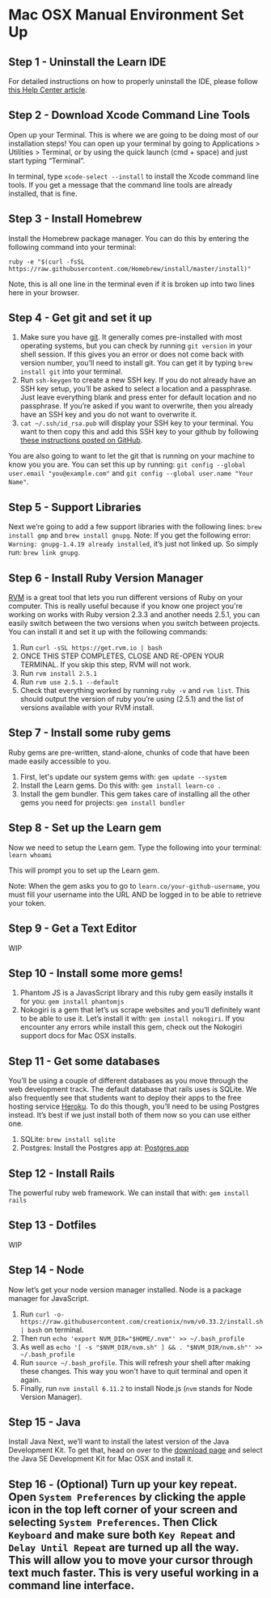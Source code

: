 # Mac OSX Manual Environment Set Up

## Step 1 - Uninstall the Learn IDE

For detailed instructions on how to properly uninstall the IDE, please follow [this Help Center article](http://help.learn.co/the-learn-ide/ide-settings/deleting-the-ide).

## Step 2 - Download Xcode Command Line Tools

Open up your Terminal. This is where we are going to be doing most of our installation steps! You can open up your terminal by going to Applications > Utilities > Terminal, or by using the quick launch (cmd + space) and just start typing “Terminal”.

In terminal, type `xcode-select --install` to install the Xcode command line tools.
If you get a message that the command line tools are already installed, that is fine.

## Step 3 - Install Homebrew

Install the Homebrew package manager. You can do this by entering the following command into your terminal:

```
ruby -e "$(curl -fsSL https://raw.githubusercontent.com/Homebrew/install/master/install)"
```

Note, this is all one line in the terminal even if it is broken up into two lines here in your browser.

## Step 4 - Get git and set it up

1. Make sure you have [git](https://git-scm.com/downloads). It generally comes pre-installed with most operating systems, but you can check by running `git version` in your shell session. If this gives you an error or does not come back with version number, you'll need to install git. You can get it by typing `brew install git` into your terminal.
1. Run `ssh-keygen` to create a new SSH key. If you do not already have an SSH key setup, you’ll be asked to select a location and a passphrase. Just leave everything blank and press enter for default location and no passphrase. If you’re asked if you want to overwrite, then you already have an SSH key and you do not want to overwrite it.
1. `cat ~/.ssh/id_rsa.pub` will display your SSH key to your terminal. You want to then copy this and add this SSH key to your github by following [these instructions posted on GitHub](https://help.github.com/articles/adding-a-new-ssh-key-to-your-github-account/).

You are also going to want to let the git that is running on your machine to know you you are. You can set this up by running: `git config --global user.email "you@example.com"` and `git config --global user.name "Your Name"`.

## Step 5 - Support Libraries

Next we’re going to add a few support libraries with the following lines: `brew install gmp` and `brew install gnupg`. Note: If you get the following error: `Warning: gnupg-1.4.19 already installed`, it’s just not linked up. So simply run: `brew link gnupg`.

## Step 6 - Install Ruby Version Manager

[RVM](http://rvm.io/) is a great tool that lets you run different versions of Ruby on your computer. This is really useful because if you know one project you're working on works with Ruby version 2.3.3 and another needs 2.5.1, you can easily switch between the two versions when you switch between projects. You can install it and set it up with the following commands:

1. Run `curl -sSL https://get.rvm.io | bash`
1. ONCE THIS STEP COMPLETES, CLOSE AND RE-OPEN YOUR TERMINAL. If you skip this step, RVM will not work.
1. Run `rvm install 2.5.1`
1. Run `rvm use 2.5.1 --default`
1. Check that everything worked by running `ruby -v` and `rvm list`. This should output the version of ruby you’re using (2.5.1) and the list of versions available with your RVM install.

## Step 7 - Install some ruby gems

Ruby gems are pre-written, stand-alone, chunks of code that have been made easily accessible to you.

1. First, let's update our system gems with: `gem update --system`
1. Install the Learn gems. Do this with: `gem install learn-co .`
1. Install the gem bundler. This gem takes care of installing all the other gems you need for projects: `gem install bundler`

## Step 8 - Set up the Learn gem

Now we need to setup the Learn gem. Type the following into your terminal: `learn whoami`

This will prompt you to set up the Learn gem.

Note: When the gem asks you to go to `learn.co/your-github-username`, you must fill your username into the URL AND be logged in to be able to retrieve your token.

## Step 9 - Get a Text Editor

WIP

## Step 10 - Install some more gems!

1. Phantom JS is a JavasScript library and this ruby gem easily installs it for you: `gem install phantomjs`
1. Nokogiri is a gem that let’s us scrape websites and you’ll definitely want to be able to use it. Let’s install it with: `gem install nokogiri`. If you encounter any errors while install this gem, check out the Nokogiri support docs for Mac OSX installs.

## Step 11 - Get some databases

You’ll be using a couple of different databases as you move through the web development track. The default database that rails uses is SQLite. We also frequently see that students want to deploy their apps to the free hosting service [Heroku](https://signup.heroku.com/). To do this though, you’ll need to be using Postgres instead. It’s best if we just install both of them now so you can use either one.

1. SQLite: `brew install sqlite`
1. Postgres: Install the Postgres app at: [Postgres.app](http://postgresapp.com/)

## Step 12 - Install Rails

The powerful ruby web framework. We can install that with: `gem install rails`

## Step 13 - Dotfiles

WIP

## Step 14 - Node

Now let’s get your node version manager installed. Node is a package manager for JavaScript.

1. Run `curl -o- https://raw.githubusercontent.com/creationix/nvm/v0.33.2/install.sh | bash` on terminal.
1. Then run `echo 'export NVM_DIR="$HOME/.nvm"' >> ~/.bash_profile`
1. As well as `echo '[ -s "$NVM_DIR/nvm.sh" ] && . "$NVM_DIR/nvm.sh"' >> ~/.bash_profile`
1. Run `source ~/.bash_profile`. This will refresh your shell after making these changes. This way you won't have to quit terminal and open it again.
1. Finally, run `nvm install 6.11.2` to install Node.js (`nvm` stands for Node Version Manager).

## Step 15 - Java

Install Java Next, we’ll want to install the latest version of the Java Development Kit. To get that, head on over to the [download page](http://www.oracle.com/technetwork/java/javase/downloads/jdk8-downloads-2133151.html) and select the Java SE Development Kit for Mac OSX and install it.

## Step 16 - (Optional) Turn up your key repeat. Open `System Preferences` by clicking the apple icon in the top left corner of your screen and selecting `System Preferences`. Then Click `Keyboard` and make sure both `Key Repeat` and `Delay Until Repeat` are turned up all the way. This will allow you to move your cursor through text much faster. This is very useful working in a command line interface.
